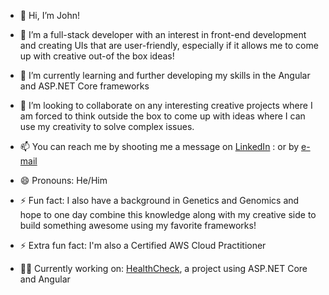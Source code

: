 - 👋 Hi, I’m John!
- 👀 I’m a full-stack developer with an interest in front-end development and creating UIs that are user-friendly, especially if it allows me to come up with creative out-of the box ideas! 
- 🌱 I’m currently learning and further developing my skills in the Angular and ASP.NET Core frameworks
- 💞️ I’m looking to collaborate on any interesting creative projects where I am forced to think outside the box to come up with ideas where I can use my creativity to solve complex issues.
- 📫 You can reach me by shooting me a message on [LinkedIn](https://www.linkedin.com/in/j-figueirahasbun/) :  or  by [e-mail](mailto:j.figueirahasbun@gmail.com)
- 😄 Pronouns: He/Him
- ⚡ Fun fact: I also have a background in Genetics and Genomics and hope to one day combine this knowledge along with my creative side to build something awesome using my favorite frameworks! 
- ⚡ Extra fun fact: I'm also a Certified AWS Cloud Practitioner

- 👨‍💻 Currently working on: [HealthCheck](https://github.com/j-figueirahasbun/HealthCheck), a project using ASP.NET Core and Angular  
